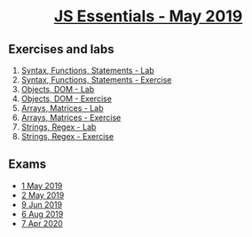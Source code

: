 
# <a href="https://softuni.bg/trainings/2345/js-essentials-may-2019"><p align="center"> JS Essentials - May 2019<p>
</a>



## Exercises and labs
1. <a href="https://github.com/PhilShishov/Software-University/tree/master/JSEssentials/Homeworks/01.Syntax%2CFunctions%2CStatements_Lab" > Syntax, Functions, Statements - Lab</a> 
2. <a href="https://github.com/PhilShishov/Software-University/tree/master/JSEssentials/Homeworks/01.Syntax%2CFunctions%2CStatements_Exercise" > Syntax, Functions, Statements - Exercise</a> 
3. <a href="https://github.com/PhilShishov/Software-University/tree/master/JS%20Essentials/Homeworks/02.ObjectsandDOM_Lab" > Objects, DOM - Lab</a> 
4. <a href="https://github.com/PhilShishov/Software-University/tree/master/JS%20Essentials/Homeworks/02.ObjectsandDOM_Exercise" > Objects, DOM - Exercise</a>
5. <a href="https://github.com/PhilShishov/Software-University/tree/master/JS%20Essentials/Homeworks/03.ArraysandMatrices_Lab" > Arrays, Matrices - Lab</a>
6. <a href="https://github.com/PhilShishov/Software-University/tree/master/JS%20Essentials/Homeworks/03.ArraysandMatrices_Exercise" > Arrays, Matrices - Exercise</a>
7. <a href="https://github.com/PhilShishov/Software-University/tree/master/JS%20Essentials/Homeworks/04.StringsAndRegEx_Lab" > Strings, Regex - Lab</a>
8. <a href="https://github.com/PhilShishov/Software-University/tree/master/JS%20Essentials/Homeworks/04.StringsAndRegEx_Exercise" > Strings, Regex - Exercise</a>

## Exams
- <a href="https://github.com/PhilShishov/Software-University/tree/master/JS%20Essentials/Exams/JEExam_1May2019" >1 May 2019</a> 
- <a href="https://github.com/PhilShishov/Software-University/tree/master/JS%20Essentials/Exams/JEExam_2May2019" >2 May 2019</a> 
- <a href="https://github.com/PhilShishov/Software-University/tree/master/JS%20Essentials/Exams/JEExam_9Jun2019" >9 Jun 2019</a> 
- <a href="https://github.com/PhilShishov/Software-University/tree/master/JS%20Essentials/Exams/JEExam_6Aug2019" >6 Aug 2019</a> 
- <a href="https://github.com/PhilShishov/Software-University/tree/master/JS%20Essentials/Exams/JEExam_7Apr2020" >7 Apr 2020</a> 
